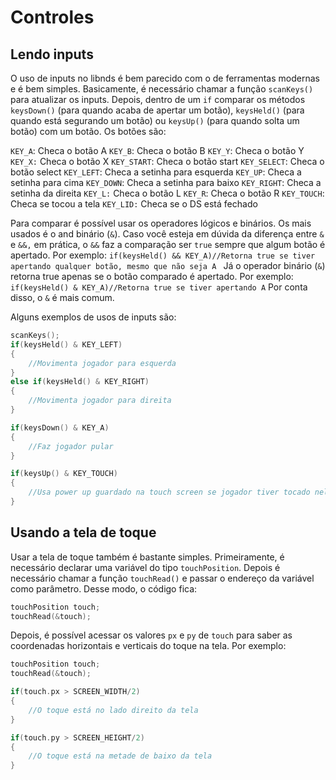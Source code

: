 # Controles

## Lendo inputs

O uso de inputs no libnds é bem parecido com o de ferramentas modernas e é bem simples. Basicamente, é necessário chamar a função `scanKeys()` para atualizar os inputs. Depois, dentro de um `if` comparar os métodos `keysDown()` (para quando acaba de apertar um botão), `keysHeld()` (para quando está segurando um botão) ou `keysUp()` (para quando solta um botão) com um botão. Os botões são:

`KEY_A`: Checa o botão A
`KEY_B`: Checa o botão B
`KEY_Y`: Checa o botão Y
`KEY_X:` Checa o botão X
`KEY_START`: Checa o botão start
`KEY_SELECT`: Checa o botão select
`KEY_LEFT`: Checa a setinha para esquerda
`KEY_UP`: Checa a setinha para cima
`KEY_DOWN`: Checa a setinha para baixo
`KEY_RIGHT`: Checa a setinha da direita
`KEY_L:` Checa o botão L
`KEY_R`: Checa o botão R
`KEY_TOUCH`: Checa se tocou a tela
`KEY_LID:` Checa se o DS está fechado

Para comparar é possível usar os operadores lógicos e binários. Os mais usados é o and binário (`&`).  Caso você esteja em dúvida da diferença entre `&` e `&&,` em prática, o `&&` faz a comparação ser `true` sempre que algum botão é apertado. Por exemplo:
`if(keysHeld() && KEY_A)//Retorna true se tiver apertando qualquer botão, mesmo que não seja A `
Já o operador binário (`&`) retorna true apenas se o botão comparado é apertado. Por exemplo:
`if(keysHeld() & KEY_A)//Retorna true se tiver apertando A`
Por conta disso, o `&` é mais comum.

Alguns exemplos de usos de inputs são:
````C++
scanKeys();
if(keysHeld() & KEY_LEFT)
{
	//Movimenta jogador para esquerda
}
else if(keysHeld() & KEY_RIGHT)
{
	//Movimenta jogador para direita
}

if(keysDown() & KEY_A)
{
	//Faz jogador pular
}

if(keysUp() & KEY_TOUCH)
{
	//Usa power up guardado na touch screen se jogador tiver tocado nele
}
````

## Usando a tela de toque
Usar a tela de toque também é bastante simples. Primeiramente, é necessário declarar uma variável do tipo `touchPosition`. Depois é necessário chamar a função `touchRead()` e passar o endereço da variável como parâmetro. Desse modo, o código fica:
```C++
touchPosition touch;
touchRead(&touch);
```

Depois, é possível acessar os valores `px` e `py` de `touch` para saber as coordenadas horizontais e verticais do toque na tela. Por exemplo:
```C++
touchPosition touch;
touchRead(&touch);

if(touch.px > SCREEN_WIDTH/2)
{
	//O toque está no lado direito da tela
}

if(touch.py > SCREEN_HEIGHT/2)
{
	//O toque está na metade de baixo da tela
}

```
